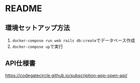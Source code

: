 # README

## 環境セットアップ方法
1. `docker-compose run web rails db:create`でデータベース作成
2. `docker-compose up`で実行

## API仕様書
<https://codegatecircle.github.io/subscription-app-open-api/>
